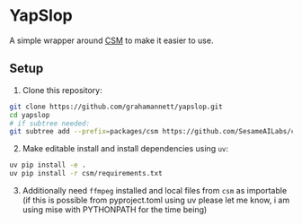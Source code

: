 # YapSlop

A simple wrapper around [CSM](https://github.com/facebookresearch/csm) to make it easier to use.

## Setup

1. Clone this repository:
```bash
git clone https://github.com/grahamannett/yapslop.git
cd yapslop
# if subtree needed:
git subtree add --prefix=packages/csm https://github.com/SesameAILabs/csm.git main --squash
```


2. Make editable install and install dependencies using `uv`:
```bash
uv pip install -e .
uv pip install -r csm/requirements.txt
```

3. Additionally need `ffmpeg` installed and local files from `csm` as importable (if this is possible from pyproject.toml using uv please let me know, i am using mise with PYTHONPATH for the time being)
